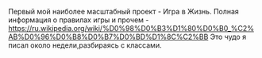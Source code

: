 Первый мой наиболее масштабный проект - Игра в Жизнь. Полная информация о правилах игры и прочем - https://ru.wikipedia.org/wiki/%D0%98%D0%B3%D1%80%D0%B0_%C2%AB%D0%96%D0%B8%D0%B7%D0%BD%D1%8C%C2%BB
Это чудо я писал около недели,разбираясь с классами. 
